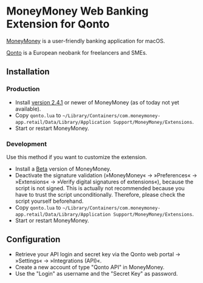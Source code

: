 # MoneyMoney Web Banking Extension for Qonto

[MoneyMoney](https://moneymoney-app.com/) is a user-friendly banking application for macOS.

[Qonto](https://app.qonto.com/) is a European neobank for freelancers and SMEs.

## Installation

### Production

* Install [version 2.4.1](https://moneymoney-app.com/download/) or newer of MoneyMoney (as of today not yet available).
* Copy `qonto.lua` to `~/Library/Containers/com.moneymoney-app.retail/Data/Library/Application Support/MoneyMoney/Extensions`.
* Start or restart MoneyMoney.

### Development

Use this method if you want to customize the extension.

* Install a [Beta](https://moneymoney-app.com/beta/) version of MoneyMoney.
* Deactivate the signature validation (»MoneyMoney« → »Preferences« → »Extensions« → »Verify digital signatures of extensions«), because the script is not signed. This is actually not recommended because you have to trust the script unconditionally. Therefore, please check the script yourself beforehand.
* Copy `qonto.lua` to `~/Library/Containers/com.moneymoney-app.retail/Data/Library/Application Support/MoneyMoney/Extensions`.
* Start or restart MoneyMoney.

## Configuration

* Retrieve your API login and secret key via the Qonto web portal → »Settings« → »Integrations (API)«.
* Create a new account of type "Qonto API" in MoneyMoney.
* Use the "Login" as username and the "Secret Key" as password.
